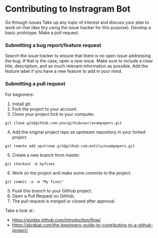 # Contributing to Instragram Bot

Go through issues Take up any topic of interest and discuss your plan to work on that idea (try using the issue tracker for this purpose). Develop a basic prototype. Make a pull request.


### Submitting a bug report/feature request

Search the issue tracker to ensure that there is no open issue addressing the bug.
If that is the case, open a new issue. Make sure to include a clear title, description, and as much relevant information as possible.
Add the feature label if you have a new feature to add in your mind.

### Submitting a pull request

For beginners:
1. Install git.
2. Fork the project to your account.
3. Clone your project fork to your computer.
```
git clone git@github.com:yourgithubuser/exampapers.git
```
4. Add the original project repo as upstream repository in your forked project.
```
git remote add upstream git@github.com:entity/exampapers.git
```
5. Create a new branch from master.
```
git checkout -b myfixes
```
6. Work on the project and make some commits to the project.
```
git commit -a -m "My fixes"
```
5. Push this branch to your GitHub project.
6. Open a Pull Request on GitHub.
8. The pull request is merged or closed after approval.

Take a look at :
* https://guides.github.com/introduction/flow/
* https://akrabat.com/the-beginners-guide-to-contributing-to-a-github-project/
